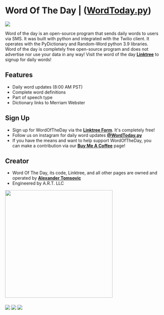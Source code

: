 # Word Of The Day | ([WordToday.py](https://linktr.ee/wordtoday))
![](https://img.shields.io/static/v1?label=Server+Status&style=flat-square&message=Active&color=brightgreen)

Word of the day is an open-source program that sends daily words to users via SMS. It was built with python and integrated with the Twilio client. It operates with the PyDictionary and Random-Word python 3.9 libraries. Word of the day is completely free open-source program and does not advertise nor use your data in any way! Visit the word of the day [**Linktree**](https://linktr.ee/wordtoday) to signup for daily words!

## Features
- Daily word updates (8:00 AM PST)
- Complete word definitions 
- Part of speech type 
- Dictionary links to Merriam Webster

## Sign Up 
- Sign up for WordOfTheDay via the [**Linktree Form**](https://linktr.ee/wordtoday). It's completely free!
- Follow us on instagram for daily word updates [**@WordToday.py**](https://www.instagram.com/wordtoday.py/)
- If you have the means and want to help support WordOfTheDay, you can make a contribution via our [**Buy Me A Coffee**](https://www.buymeacoffee.com/wordoftheday) page!

## Creator
- Word Of The Day, its code, Linktree, and all other pages are owned and operated by [**Alexander Tomsovic**](https://github.com/alexandertomsovic)
- Engineered by A.R.T. LLC

<a target="_blank" href="https://alextomsovic1.wixsite.com/my-site">
<picture>
  <source media="(prefers-color-scheme: dark)" srcset="https://user-images.githubusercontent.com/84757117/189466772-50ae7326-ec5e-4b68-879d-a269cdc84c78.png">
  <source media="(prefers-color-scheme: light)" srcset="https://user-images.githubusercontent.com/84757117/189466772-50ae7326-ec5e-4b68-879d-a269cdc84c78.png">
  <img src="" width="350">
</picture>
</a>

### 
![](https://img.shields.io/static/v1?label=Current+Users&style=flat-square&message=1,273&color=4c00b0)
[![](https://img.shields.io/static/v1?label=Buy+Me+A+Coffee&logo=buymeacoffee&style=flat-square&message=Word+Today&color=FFE800)](https://www.buymeacoffee.com/wordoftheday)
[![](https://img.shields.io/static/v1?label=Instagram&logo=instagram&style=flat-square&message=@WordToday.py&color=E4405F)](https://www.instagram.com/wordtoday.py/)

